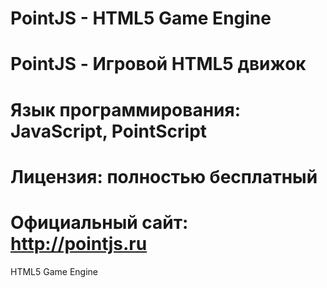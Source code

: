 # PointJS - HTML5 Game Engine
# PointJS - Игровой HTML5 движок
# Язык программирования: JavaScript, PointScript
# Лицензия: полностью бесплатный
# Официальный сайт: http://pointjs.ru

HTML5 Game Engine
